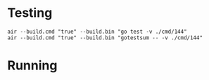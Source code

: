# Testing
```
air --build.cmd "true" --build.bin "go test -v ./cmd/144"
air --build.cmd "true" --build.bin "gotestsum -- -v ./cmd/144"
```

# Running
```
```